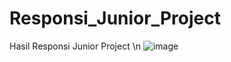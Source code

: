 # Responsi_Junior_Project

Hasil Responsi Junior Project \n
![image](https://user-images.githubusercontent.com/79151971/204420231-905c83b8-f1fb-4f1f-aa14-560efd67a4b4.png)
